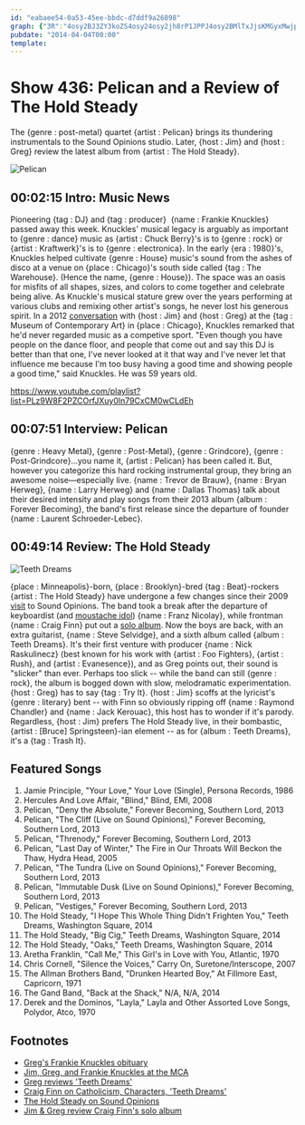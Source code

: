```yaml
---
id: "eabaee54-0a53-45ee-bbdc-d7ddf9a26898"
graph: {"3R":"4osy2BJ3ZY3koZS4osy24osy2jh8rP1JPPJ4osy2BMlTxJjsKMGyxMwjpULl1JPPJMOJ5z0Lv5T1JPPJMOJ5zjh8rP0Lv5TMOJ5zX6cfdjh8rPBHm1Gjh8rP","D3":"BJ6cAdE2prBJ6cAKIdtaBIkg0BJ6cABJ6cAH8YqM3No6WBJ6cABJ6cAZi7XaBJ6cAKM2JIBF8EMBJ6cABJ6cAs5vjEBJ6cAD5qgC","2A2":"kO7lOrgYPN7Y5sTrgYPNBLMcVrgYPNm4yPsrgYPNnRYfUrgYPNJSN2ZrgYPNBD02WnRYfUdhnxenRYfUBQsAMnRYfUBD02WRyPFRBD02WvVnbvBD02Wbht0GBHm1GdhnxeBQsAMX6cfd"}
pubdate: "2014-04-04T00:00"
template: 
---
```






# Show 436: Pelican and a Review of The Hold Steady

The {genre : post-metal} quartet {artist : Pelican} brings its thundering instrumentals to the Sound Opinions studio. Later, {host : Jim} and {host : Greg} review the latest album from {artist : The Hold Steady}.

![Pelican](https://static.soundopinions.org/images/2014/pelican_web.jpg)



## 00:02:15 Intro: Music News

Pioneering {tag : DJ} and {tag : producer}  {name : Frankie Knuckles} passed away this week. Knuckles' musical legacy is arguably as important to {genre : dance} music as {artist : Chuck Berry}'s is to {genre : rock} or {artist : Kraftwerk}'s is to {genre : electronica}. In the early {era : 1980}'s, Knuckles helped cultivate {genre : House} music's sound from the ashes of disco at a venue on {place : Chicago}'s south side called {tag : The Warehouse}. (Hence the name, {genre : House}). The space was an oasis for misfits of all shapes, sizes, and colors to come together and celebrate being alive. As Knuckle's musical stature grew over the years performing at various clubs and remixing other artist's songs, he never lost his generous spirit. In a 2012 [conversation](http://www.wbez.org/story/chicago-sounds-80s-underground-incubator-97196) with {host : Jim} and {host : Greg} at the {tag : Museum of Contemporary Art} in {place : Chicago}, Knuckles remarked that he'd never regarded music as a competive sport. "Even though you have people on the dance floor, and people that come out and say this DJ is better than that one, I've never looked at it that way and I've never let that influence me because I'm too busy having a good time and showing people a good time," said Knuckles. He was 59 years old.

https://www.youtube.com/playlist?list=PLz9W8F2PZCOrfJXuy0ln79CxCM0wCLdEh



## 00:07:51 Interview: Pelican

{genre : Heavy Metal}, {genre : Post-Metal}, {genre : Grindcore}, {genre : Post-Grindcore}...you name it, {artist : Pelican} has been called it. But, however you categorize this hard rocking instrumental group, they bring an awesome noise—especially live. {name : Trevor de Brauw}, {name : Bryan Herweg}, {name : Larry Herweg} and {name : Dallas Thomas} talk about their desired intensity and play songs from their 2013 album {album : Forever Becoming}, the band's first release since the departure of founder {name : Laurent Schroeder-Lebec}.



## 00:49:14 Review: The Hold Steady

![Teeth Dreams](https://static.soundopinions.org/assets/436/2A20.jpg)

{place : Minneapolis}-born, {place : Brooklyn}-bred {tag : Beat}-rockers {artist : The Hold Steady} have undergone a few changes since their 2009 [visit](/show/165/) to Sound Opinions. The band took a break after the departure of keyboardist (and [moustache idol](http://www.brooklynvegan.com/img/music2/franznicolay4.jpg)) {name : Franz Nicolay}, while frontman {name : Craig Finn} put out a [solo album](/show/321/). Now the boys are back, with an extra guitarist, {name : Steve Selvidge}, and a sixth album called {album : Teeth Dreams}. It's their first venture with producer {name : Nick Raskulinecz} (best known for his work with {artist : Foo Fighters}, {artist : Rush}, and {artist : Evanesence}), and as Greg points out, their sound is "slicker" than ever. Perhaps too slick -- while the band can still {genre : rock}, the album is bogged down with slow, melodramatic experimentation. {host : Greg} has to say {tag : Try It}. {host : Jim} scoffs at the lyricist's {genre : literary} bent -- with Finn so obviously ripping off {name : Raymond Chandler} and {name : Jack Kerouac}, this host has to wonder if it's parody. Regardless, {host : Jim} prefers The Hold Steady live, in their bombastic, {artist : [Bruce] Springsteen}-ian element -- as for {album : Teeth Dreams}, it's a {tag : Trash It}.



## Featured Songs

1. Jamie Principle, "Your Love," Your Love (Single), Persona Records, 1986
2. Hercules And Love Affair, "Blind," Blind, EMI, 2008
3. Pelican, "Deny the Absolute," Forever Becoming, Southern Lord, 2013
4. Pelican, "The Cliff (Live on Sound Opinions)," Forever Becoming, Southern Lord, 2013
5. Pelican, "Threnody," Forever Becoming, Southern Lord, 2013
6. Pelican, "Last Day of Winter," The Fire in Our Throats Will Beckon the Thaw, Hydra Head, 2005
7. Pelican, "The Tundra (Live on Sound Opinions)," Forever Becoming, Southern Lord, 2013
8. Pelican, "Immutable Dusk (Live on Sound Opinions)," Forever Becoming, Southern Lord, 2013
9. Pelican, "Vestiges," Forever Becoming, Southern Lord, 2013
10. The Hold Steady, "I Hope This Whole Thing Didn't Frighten You," Teeth Dreams, Washington Square, 2014
11. The Hold Steady, "Big Cig," Teeth Dreams, Washington Square, 2014
12. The Hold Steady, "Oaks," Teeth Dreams, Washington Square, 2014
13. Aretha Franklin, "Call Me," This Girl's in Love with You, Atlantic, 1970
14. Chris Cornell, "Silence the Voices," Carry On, Suretone/Interscope, 2007
15. The Allman Brothers Band, "Drunken Hearted Boy," At Fillmore East, Capricorn, 1971
16. The Gand Band, "Back at the Shack," N/A, N/A, 2014
17. Derek and the Dominos, "Layla," Layla and Other Assorted Love Songs, Polydor, Atco, 1970



## Footnotes

- [Greg's Frankie Knuckles obituary](http://articles.chicagotribune.com/2014-04-01/entertainment/chi-frankie-knuckles-obit-20140331_1_frankie-knuckles-frederick-dunson-house-music)
- [Jim, Greg, and Frankie Knuckles at the MCA](http://www.wbez.org/story/chicago-sounds-80s-underground-incubator-97196)
- [Greg reviews 'Teeth Dreams'](http://www.chicagotribune.com/entertainment/music/turnitup/ct-hold-steady-teeth-dreams-craig-finn-review-20140321,0,3540270.column)
- [Craig Finn on Catholicism, Characters, 'Teeth Dreams'](http://www.spin.com/articles/craig-finn-the-hold-steady-teeth-dreams-interview/)
- [The Hold Steady on Sound Opinions](http://www.soundopinions.org/show/165/#theholdsteady)
- [Jim & Greg review Craig Finn's solo album](http://www.soundopinions.org/show/321/#craigfinn)